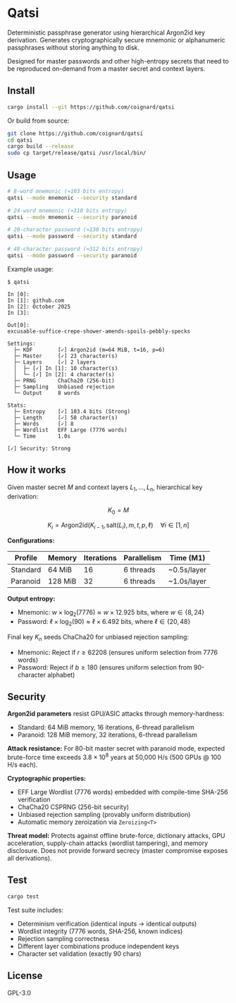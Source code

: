 # Qatsi

Deterministic passphrase generator using hierarchical Argon2id key derivation. Generates cryptographically secure mnemonic or alphanumeric passphrases without storing anything to disk.

Designed for master passwords and other high-entropy secrets that need to be reproduced on-demand from a master secret and context layers.

## Install

```bash
cargo install --git https://github.com/coignard/qatsi
```

Or build from source:

```bash
git clone https://github.com/coignard/qatsi
cd qatsi
cargo build --release
sudo cp target/release/qatsi /usr/local/bin/
```

## Usage

```bash
# 8-word mnemonic (≈103 bits entropy)
qatsi --mode mnemonic --security standard

# 24-word mnemonic (≈310 bits entropy)
qatsi --mode mnemonic --security paranoid

# 20-character password (≈130 bits entropy)
qatsi --mode password --security standard

# 48-character password (≈312 bits entropy)
qatsi --mode password --security paranoid
```

Example usage:

```
$ qatsi

In [0]:
In [1]: github.com
In [2]: October 2025
In [3]:

Out[0]:
excusable-suffice-crepe-shower-amends-spoils-pebbly-specks

Settings:
  ├─ KDF        [✓] Argon2id (m=64 MiB, t=16, p=6)
  ├─ Master     [✓] 23 character(s)
  ├─ Layers     [✓] 2 layers
  │  ├─ [✓] In [1]: 10 character(s)
  │  └─ [✓] In [2]: 4 character(s)
  ├─ PRNG       ChaCha20 (256-bit)
  ├─ Sampling   Unbiased rejection
  └─ Output     8 words

Stats:
  ├─ Entropy    [✓] 103.4 bits (Strong)
  ├─ Length     [✓] 58 character(s)
  ├─ Words      [✓] 8
  ├─ Wordlist   EFF Large (7776 words)
  └─ Time       1.0s

[✓] Security: Strong
```

## How it works

Given master secret $M$ and context layers $L_1, \ldots, L_n$, hierarchical key derivation:

$$K_0 = M$$

$$K_i = \text{Argon2id}(K_{i-1}, \text{salt}(L_i), m, t, p, \ell) \quad \forall i \in [1, n]$$

**Configurations:**

| Profile | Memory | Iterations | Parallelism | Time (M1) |
|---------|--------|------------|-------------|-----------|
| Standard | 64 MiB | 16 | 6 threads | ~0.5s/layer |
| Paranoid | 128 MiB | 32 | 6 threads | ~1.0s/layer |

**Output entropy:**

- Mnemonic: $w \times \log_2(7776) \approx w \times 12.925$ bits, where $w \in \{8, 24\}$
- Password: $\ell \times \log_2(90) \approx \ell \times 6.492$ bits, where $\ell \in \{20, 48\}$

Final key $K_n$ seeds ChaCha20 for unbiased rejection sampling:

- Mnemonic: Reject if $r \geq 62208$ (ensures uniform selection from 7776 words)
- Password: Reject if $b \geq 180$ (ensures uniform selection from 90-character alphabet)

## Security

**Argon2id parameters** resist GPU/ASIC attacks through memory-hardness:

- Standard: 64 MiB memory, 16 iterations, 6-thread parallelism
- Paranoid: 128 MiB memory, 32 iterations, 6-thread parallelism

**Attack resistance:** For 80-bit master secret with paranoid mode, expected brute-force time exceeds $3.8 \times 10^8$ years at 50,000 H/s (500 GPUs @ 100 H/s each).

**Cryptographic properties:**

- EFF Large Wordlist (7776 words) embedded with compile-time SHA-256 verification
- ChaCha20 CSPRNG (256-bit security)
- Unbiased rejection sampling (provably uniform distribution)
- Automatic memory zeroization via `Zeroizing<T>`

**Threat model:** Protects against offline brute-force, dictionary attacks, GPU acceleration, supply-chain attacks (wordlist tampering), and memory disclosure. Does not provide forward secrecy (master compromise exposes all derivations).

## Test

```bash
cargo test
```

Test suite includes:
- Determinism verification (identical inputs → identical outputs)
- Wordlist integrity (7776 words, SHA-256, known indices)
- Rejection sampling correctness
- Different layer combinations produce independent keys
- Character set validation (exactly 90 chars)

## License

GPL-3.0
